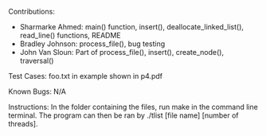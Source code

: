 Contributions:
- Sharmarke Ahmed: main() function, insert(), deallocate_linked_list(), read_line() functions, README
- Bradley Johnson: process_file(), bug testing
- John Van Sloun: Part of process_file(), insert(), create_node(), traversal()
 
Test Cases:
    foo.txt in example shown in p4.pdf

Known Bugs:
    N/A

Instructions:
    In the folder containing the files, run make in the command line terminal. The program can then be
    ran by ./tlist [file name] [number of threads].

